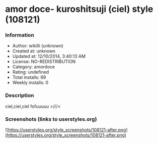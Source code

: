 # amor doce- kuroshitsuji (ciel) style (108121)

### Information
- Author: wikilli (unknown)
- Created at: unknown
- Updated at: 12/10/2014, 3:40:13 AM
- License: NO-REDISTRIBUTION
- Category: amordoce
- Rating: undefined
- Total installs: 69
- Weekly installs: 0


### Description
ciel,ciel,ciel fofuuuuu >///<


### Screenshots (links to userstyles.org)
![https://userstyles.org/style_screenshots/108121-after.png](https://userstyles.org/style_screenshots/108121-after.png)


